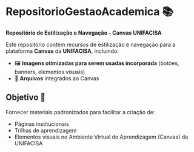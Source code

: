 # RepositorioGestaoAcademica 📚  

**Repositório de Estilização e Navegação - Canvas UNIFACISA**  

Este repositório contém recursos de estilização e navegação para a plataforma **Canvas** da **UNIFACISA**, incluindo:  
- 🖼️ **Imagens otimizadas para serem usadas incorporada** (botões, banners, elementos visuais)  
- 🔗 **Arquivos** integrados ao Canvas  

## Objetivo 🎯  
Fornecer materiais padronizados para facilitar a criação de:  
- Páginas institucionais  
- Trilhas de aprendizagem  
- Elementos visuais no Ambiente Virtual de Aprendizagem (Canvas) da UNIFACISA  
